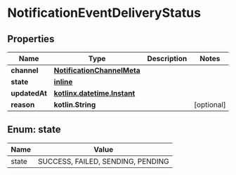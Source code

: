 
# NotificationEventDeliveryStatus

## Properties
| Name | Type | Description | Notes |
| ------------ | ------------- | ------------- | ------------- |
| **channel** | [**NotificationChannelMeta**](NotificationChannelMeta.md) |  |  |
| **state** | [**inline**](#State) |  |  |
| **updatedAt** | [**kotlinx.datetime.Instant**](kotlinx.datetime.Instant.md) |  |  |
| **reason** | **kotlin.String** |  |  [optional] |


<a id="State"></a>
## Enum: state
| Name | Value |
| ---- | ----- |
| state | SUCCESS, FAILED, SENDING, PENDING |



